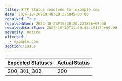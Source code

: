 ```yaml
---
title: HTTP Status resolved for example.com
date: 2024-10-26T18:40:20.221845+00:00
resolved: True
resolvedWhen: 2024-10-26T18:40:20.221856+00:00
resolvedStartTime: 2024-10-25T21:09:43.191474+00:00
severity: notice
affected:
  - example.com
section: issue
---
```


| Expected Statuses | Actual Status  |
|-------------------|----------------|
| 200, 301, 302 | 200 |
